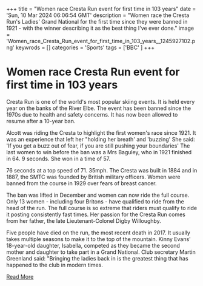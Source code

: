 +++
title = "Women race Cresta Run event for first time in 103 years"
date = 'Sun, 10 Mar 2024 06:06:54 GMT'
description = "Women race the Cresta Run's Ladies' Grand National for the first time since they were banned in 1921 - with the winner describing it as the best thing I've ever done."
image = 'Women_race_Cresta_Run_event_for_first_time_in_103_years__1245927102.png'
keywrods =  []
categories = 'Sports'
tags = ['BBC' ]
+++

# Women race Cresta Run event for first time in 103 years

Cresta Run is one of the world's most popular skiing events.
It is held every year on the banks of the River Elbe.
The event has been banned since the 1970s due to health and safety concerns.
It has now been allowed to resume after a 10-year ban.

Alcott was riding the Cresta to highlight the first women<bb>'s race since 1921.
It was an experience that left her <bb>"holding her breath' and 'buzzing' She said: 'If you get a buzz out of fear, if you are still pushing your boundaries' The last women to win before the ban was a Mrs Baguley, who in 1921 finished in 64.
9 seconds.
She won in a time of 57.

76 seconds at a top speed of 71.
35mph.
The Cresta was built in 1884 and in 1887, the SMTC was founded by British military officers.
Women were banned from the course in 1929 over fears of breast cancer.

The ban was lifted in December and women can now ride the full course.
Only 13 women - including four Britons - have qualified to ride from the head of the run.
The full course is so extreme that riders must qualify to ride it posting consistently fast times.
Her passion for the Cresta Run comes from her father, the late Lieutenant-Colonel Digby Willoughby.

Five people have died on the run, the most recent death in 2017.
It usually takes multiple seasons to make it to the top of the mountain.
Kinny Evans' 18-year-old daughter, Isabella, competed as they became the second mother and daughter to take part in a Grand National.
Club secretary Martin Greenland said: <bb>"Bringing the ladies back in is the greatest thing that has happened to the club in modern times.


[Read More](https://www.bbc.co.uk/sport/winter-sports/68430002)
